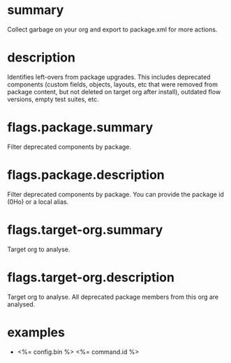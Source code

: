 # summary

Collect garbage on your org and export to package.xml for more actions.

# description

Identifies left-overs from package upgrades. This includes deprecated components (custom fields, objects, layouts, etc that were removed from package content, but not deleted on target org after install), outdated flow versions, empty test suites, etc.

# flags.package.summary

Filter deprecated components by package.

# flags.package.description

Filter deprecated components by package. You can provide the package id (0Ho) or a local alias.

# flags.target-org.summary

Target org to analyse.

# flags.target-org.description

Target org to analyse. All deprecated package members from this org are analysed.

# examples

- <%= config.bin %> <%= command.id %>

